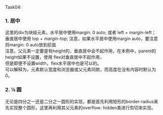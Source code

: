 Task04:
### 1.	居中
这里的div为块级元素，水平居中使用margin: 0 auto; 或者 left + margin-left；  
垂直居中使用 top + margin-top; 注意，如果水平居中使用margin auto，要注意将margin: 0 auto放到前面  
       注意，父元素一定要是有height的，垂直居中会不起作用，在本例中，parent的height如果不设置，使用   flex对垂直居中不起作用，  
       但是即便不设置width，flex水平居中也是可以的。   
可以解释为，元素默认宽度和浏览器或父元素同款，而高度在没有内容时默认为0。
### 2.	¼ 圆
无论是四分之一还是二分之一圆形的实现，都是首先利用矩形的border-radius来先实现整个圆形，这里再利用其父元素的overflow: hidden类进行剪切来实现。
